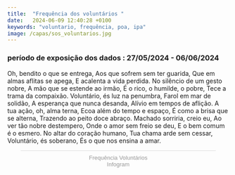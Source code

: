 ```yaml
---
title:  "Frequência dos voluntários "
date:   2024-06-09 12:40:28 +0100
keywords: "voluntario, frequência, poa, ipa"
image: /capas/sos_voluntarios.jpg
---
```

### período de exposição dos dados : 27/05/2024 - 06/06/2024
Oh, bendito o que se entrega, Aos que sofrem sem ter guarida, Que em almas aflitas se apega, E acalenta a vida perdida. No silêncio de um gesto nobre, A mão que se estende ao irmão, É o rico, o humilde, o pobre, Tece a trama da compaixão. Voluntário, és luz na penumbra, Farol em mar de solidão, A esperança que nunca desanda, Alívio em tempos de aflição. A tua ação, oh, alma terna, Ecoa além do tempo e espaço, É como a brisa que se alterna, Trazendo ao peito doce abraço. Machado sorriria, creio eu, Ao ver tão nobre destempero, Onde o amor sem freio se deu, E o bem comum é o esmero. No altar do coração humano, Tua chama arde sem cessar, Voluntário, és soberano, És o que nos ensina a amar.


<div class="infogram-embed" data-id="e1dd7911-8b5a-48fd-b81d-7f12a71c2bd1" data-type="interactive" data-title="Frequência Voluntários"></div><script>!function(e,n,i,s){var d="InfogramEmbeds";var o=e.getElementsByTagName(n)[0];if(window[d]&&window[d].initialized)window[d].process&&window[d].process();else if(!e.getElementById(i)){var r=e.createElement(n);r.async=1,r.id=i,r.src=s,o.parentNode.insertBefore(r,o)}}(document,"script","infogram-async","https://e.infogram.com/js/dist/embed-loader-min.js");</script><div style="padding:8px 0;font-family:Arial!important;font-size:13px!important;line-height:15px!important;text-align:center;border-top:1px solid #dadada;margin:0 30px"><a href="https://infogram.com/e1dd7911-8b5a-48fd-b81d-7f12a71c2bd1" style="color:#989898!important;text-decoration:none!important;" target="_blank">Frequência Voluntários</a><br><a href="https://infogram.com" style="color:#989898!important;text-decoration:none!important;" target="_blank" rel="nofollow">Infogram</a></div>